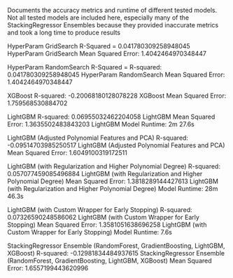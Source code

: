 Documents the accuracy metrics and runtime of different tested models. Not all tested models are included here, especially many
of the StackingRegressor Ensembles because they provided inaccurate metrics and took a long time to produce results

HyperParam GridSearch R-Squared = 0.041780309258948045
HyperParam GridSearch Mean Squared Error: 1.4042464970348447

HyperParam RandomSearch R-Squared = R-squared: 0.041780309258948045
HyperParam RandomSearch Mean Squared Error: 1.4042464970348447

XGBoost R-squared: -0.20068180128078228
XGBoost Mean Squared Error: 1.759568530884702

LightGBM R-squared: 0.06955032462204058
LightGBM Mean Squared Error: 1.3635502483843203
LightGBM Model Runtime: 2m 27.6s

LightGBM (Adjusted Polynomial Features and PCA) R-squared: -0.09514703985250517
LightGBM (Adjusted Polynomial Features and PCA) Mean Squared Error: 1.6049100319172511 

LightGBM (with Regularization and Higher Polynomial Degree) R-squared: 0.057077459085496884
LightGBM (with Regularization and Higher Polynomial Degree) Mean Squared Error: 1.3818289144427613
LightGBM (with Regularization and Higher Polynomial Degree) Model Runtime: 28m 46.3s

LightGBM (with Custom Wrapper for Early Stopping) R-squared: 0.07326590248586062
LightGBM (with Custom Wrapper for Early Stopping) Mean Squared Error: 1.3581051638696258
LightGBM (with Custom Wrapper for Early Stopping) Model Runtime: 7.6s

StackingRegressor Ensemble (RandomForest, GradientBoosting, LightGBM, XGBoost) R-squared: -0.12981834484937615
StackingRegressor Ensemble (RandomForest, GradientBoosting, LightGBM, XGBoost) Mean Squared Error: 1.6557199443620996


